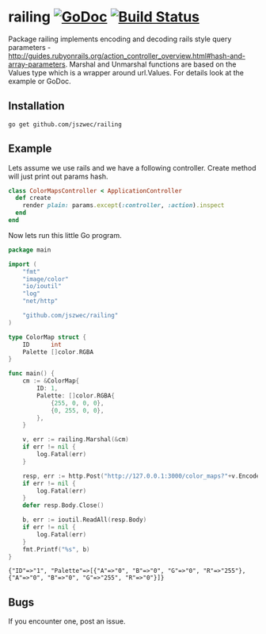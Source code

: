 railing [![GoDoc](https://godoc.org/github.com/jszwec/railing?status.svg)](http://godoc.org/github.com/jszwec/railing) [![Build Status](https://travis-ci.org/jszwec/railing.svg?branch=master)](https://travis-ci.org/jszwec/railing)
============

Package railing implements encoding and decoding rails style query parameters -
http://guides.rubyonrails.org/action_controller_overview.html#hash-and-array-parameters.
Marshal and Unmarshal functions are based on the Values type which is a wrapper
around url.Values. For details look at the example or GoDoc.

Installation
------------

    go get github.com/jszwec/railing


Example
-----

Lets assume we use rails and we have a following controller. Create method
will just print out params hash.

```ruby
class ColorMapsController < ApplicationController
  def create
    render plain: params.except(:controller, :action).inspect
  end
end
```

Now lets run this little Go program.

```go
package main

import (
	"fmt"
	"image/color"
	"io/ioutil"
	"log"
	"net/http"

	"github.com/jszwec/railing"
)

type ColorMap struct {
	ID      int
	Palette []color.RGBA
}

func main() {
	cm := &ColorMap{
		ID: 1,
		Palette: []color.RGBA{
			{255, 0, 0, 0},
			{0, 255, 0, 0},
		},
	}

	v, err := railing.Marshal(&cm)
	if err != nil {
		log.Fatal(err)
	}

	resp, err := http.Post("http://127.0.0.1:3000/color_maps?"+v.Encode(), "", nil)
	if err != nil {
		log.Fatal(err)
	}
	defer resp.Body.Close()

	b, err := ioutil.ReadAll(resp.Body)
	if err != nil {
		log.Fatal(err)
	}
	fmt.Printf("%s", b)
}
```

```
{"ID"=>"1", "Palette"=>[{"A"=>"0", "B"=>"0", "G"=>"0", "R"=>"255"}, {"A"=>"0", "B"=>"0", "G"=>"255", "R"=>"0"}]}
```

Bugs
-----

If you encounter one, post an issue.
